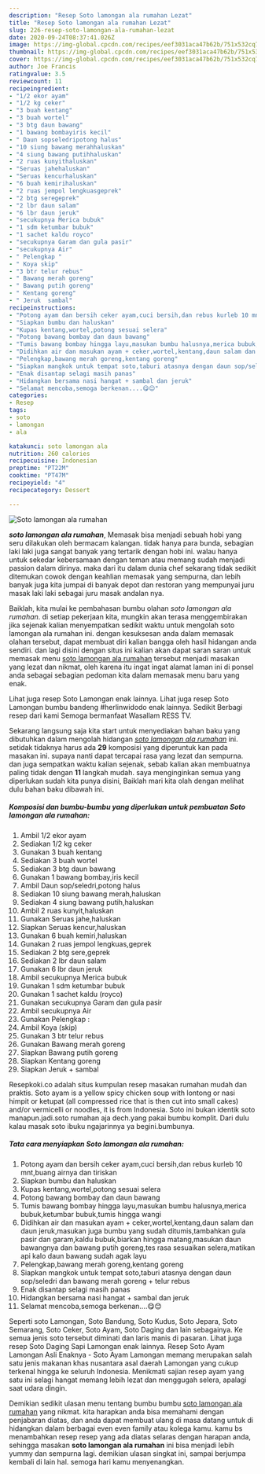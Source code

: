 ```yaml
---
description: "Resep Soto lamongan ala rumahan Lezat"
title: "Resep Soto lamongan ala rumahan Lezat"
slug: 226-resep-soto-lamongan-ala-rumahan-lezat
date: 2020-09-24T08:37:41.026Z
image: https://img-global.cpcdn.com/recipes/eef3031aca47b62b/751x532cq70/soto-lamongan-ala-rumahan-foto-resep-utama.jpg
thumbnail: https://img-global.cpcdn.com/recipes/eef3031aca47b62b/751x532cq70/soto-lamongan-ala-rumahan-foto-resep-utama.jpg
cover: https://img-global.cpcdn.com/recipes/eef3031aca47b62b/751x532cq70/soto-lamongan-ala-rumahan-foto-resep-utama.jpg
author: Joe Francis
ratingvalue: 3.5
reviewcount: 11
recipeingredient:
- "1/2 ekor ayam"
- "1/2 kg ceker"
- "3 buah kentang"
- "3 buah wortel"
- "3 btg daun bawang"
- "1 bawang bombayiris kecil"
- " Daun sopseledripotong halus"
- "10 siung bawang merahhaluskan"
- "4 siung bawang putihhaluskan"
- "2 ruas kunyithaluskan"
- "Seruas jahehaluskan"
- "Seruas kencurhaluskan"
- "6 buah kemirihaluskan"
- "2 ruas jempol lengkuasgeprek"
- "2 btg seregeprek"
- "2 lbr daun salam"
- "6 lbr daun jeruk"
- "secukupnya Merica bubuk"
- "1 sdm ketumbar bubuk"
- "1 sachet kaldu royco"
- "secukupnya Garam dan gula pasir"
- "secukupnya Air"
- " Pelengkap "
- " Koya skip"
- "3 btr telur rebus"
- " Bawang merah goreng"
- " Bawang putih goreng"
- " Kentang goreng"
- " Jeruk  sambal"
recipeinstructions:
- "Potong ayam dan bersih ceker ayam,cuci bersih,dan rebus kurleb 10 mnt,buang airnya dan tiriskan"
- "Siapkan bumbu dan haluskan"
- "Kupas kentang,wortel,potong sesuai selera"
- "Potong bawang bombay dan daun bawang"
- "Tumis bawang bombay hingga layu,masukan bumbu halusnya,merica bubuk,ketumbar bubuk,tumis hingga wangi"
- "Didihkan air dan masukan ayam + ceker,wortel,kentang,daun salam dan daun jeruk,masukan juga bumbu yang sudah ditumis,tambahkan gula pasir dan garam,kaldu bubuk,biarkan hingga matang,masukan daun bawangnya dan bawang putih goreng,tes rasa sesuaikan selera,matikan api kalo daun bawang sudah agak layu"
- "Pelengkap,bawang merah goreng,kentang goreng"
- "Siapkan mangkok untuk tempat soto,taburi atasnya dengan daun sop/seledri dan bawang merah goreng + telur rebus"
- "Enak disantap selagi masih panas"
- "Hidangkan bersama nasi hangat + sambal dan jeruk"
- "Selamat mencoba,semoga berkenan....😋😊"
categories:
- Resep
tags:
- soto
- lamongan
- ala

katakunci: soto lamongan ala 
nutrition: 260 calories
recipecuisine: Indonesian
preptime: "PT22M"
cooktime: "PT47M"
recipeyield: "4"
recipecategory: Dessert

---
```



![Soto lamongan ala rumahan](https://img-global.cpcdn.com/recipes/eef3031aca47b62b/751x532cq70/soto-lamongan-ala-rumahan-foto-resep-utama.jpg)

<b><i>soto lamongan ala rumahan</i></b>, Memasak bisa menjadi sebuah hobi yang seru dilakukan oleh bermacam kalangan. tidak hanya para bunda, sebagian laki laki juga sangat banyak yang tertarik dengan hobi ini. walau hanya untuk sekedar kebersamaan dengan teman atau memang sudah menjadi passion dalam dirinya. maka dari itu dalam dunia chef sekarang tidak sedikit ditemukan cowok dengan keahlian memasak yang sempurna, dan lebih banyak juga kita jumpai di banyak depot dan restoran yang mempunyai juru masak laki laki sebagai juru masak andalan nya.

Baiklah, kita mulai ke pembahasan bumbu olahan <i>soto lamongan ala rumahan</i>. di setiap pekerjaan kita, mungkin akan terasa menggembirakan jika sejenak kalian menyempatkan sedikit waktu untuk mengolah soto lamongan ala rumahan ini. dengan kesuksesan anda dalam memasak olahan tersebut, dapat membuat diri kalian bangga oleh hasil hidangan anda sendiri. dan lagi disini dengan situs ini kalian akan dapat saran saran untuk memasak menu <u>soto lamongan ala rumahan</u> tersebut menjadi masakan yang lezat dan nikmat, oleh karena itu ingat ingat alamat laman ini di ponsel anda sebagai sebagian pedoman kita dalam memasak menu baru yang enak.

Lihat juga resep Soto Lamongan enak lainnya. Lihat juga resep Soto Lamongan bumbu bandeng #herlinwidodo enak lainnya. Sedikit Berbagi resep dari kami Semoga bermanfaat Wasallam RESS TV.


Sekarang langsung saja kita start untuk menyediakan bahan baku yang dibutuhkan dalam mengolah hidangan <u><i>soto lamongan ala rumahan</i></u> ini. setidak tidaknya harus ada <b>29</b> komposisi yang diperuntuk kan pada masakan ini. supaya nanti dapat tercapai rasa yang lezat dan sempurna. dan juga sempatkan waktu kalian sejenak, sebab kalian akan membuatnya paling tidak dengan <b>11</b> langkah mudah. saya menginginkan semua yang diperlukan sudah kita punya disini, Baiklah mari kita olah dengan melihat dulu bahan baku dibawah ini.

<!--inarticleads1-->

##### Komposisi dan bumbu-bumbu yang diperlukan untuk pembuatan Soto lamongan ala rumahan:

1. Ambil 1/2 ekor ayam
1. Sediakan 1/2 kg ceker
1. Gunakan 3 buah kentang
1. Sediakan 3 buah wortel
1. Sediakan 3 btg daun bawang
1. Gunakan 1 bawang bombay,iris kecil
1. Ambil  Daun sop/seledri,potong halus
1. Sediakan 10 siung bawang merah,haluskan
1. Sediakan 4 siung bawang putih,haluskan
1. Ambil 2 ruas kunyit,haluskan
1. Gunakan Seruas jahe,haluskan
1. Siapkan Seruas kencur,haluskan
1. Gunakan 6 buah kemiri,haluskan
1. Gunakan 2 ruas jempol lengkuas,geprek
1. Sediakan 2 btg sere,geprek
1. Sediakan 2 lbr daun salam
1. Gunakan 6 lbr daun jeruk
1. Ambil secukupnya Merica bubuk
1. Gunakan 1 sdm ketumbar bubuk
1. Gunakan 1 sachet kaldu (royco)
1. Gunakan secukupnya Garam dan gula pasir
1. Ambil secukupnya Air
1. Gunakan  Pelengkap :
1. Ambil  Koya (skip)
1. Gunakan 3 btr telur rebus
1. Gunakan  Bawang merah goreng
1. Siapkan  Bawang putih goreng
1. Siapkan  Kentang goreng
1. Siapkan  Jeruk + sambal


Resepkoki.co adalah situs kumpulan resep masakan rumahan mudah dan praktis. Soto ayam is a yellow spicy chicken soup with lontong or nasi himpit or ketupat (all compressed rice that is then cut into small cakes) and/or vermicelli or noodles, it is from Indonesia. Soto ini bukan identik soto manapun.jadi.soto rumahan aja dech.yang pakai bumbu komplit. Dari dulu kalau masak soto ibuku ngajarinnya ya begini.bumbunya. 

<!--inarticleads2-->

##### Tata cara menyiapkan Soto lamongan ala rumahan:

1. Potong ayam dan bersih ceker ayam,cuci bersih,dan rebus kurleb 10 mnt,buang airnya dan tiriskan
1. Siapkan bumbu dan haluskan
1. Kupas kentang,wortel,potong sesuai selera
1. Potong bawang bombay dan daun bawang
1. Tumis bawang bombay hingga layu,masukan bumbu halusnya,merica bubuk,ketumbar bubuk,tumis hingga wangi
1. Didihkan air dan masukan ayam + ceker,wortel,kentang,daun salam dan daun jeruk,masukan juga bumbu yang sudah ditumis,tambahkan gula pasir dan garam,kaldu bubuk,biarkan hingga matang,masukan daun bawangnya dan bawang putih goreng,tes rasa sesuaikan selera,matikan api kalo daun bawang sudah agak layu
1. Pelengkap,bawang merah goreng,kentang goreng
1. Siapkan mangkok untuk tempat soto,taburi atasnya dengan daun sop/seledri dan bawang merah goreng + telur rebus
1. Enak disantap selagi masih panas
1. Hidangkan bersama nasi hangat + sambal dan jeruk
1. Selamat mencoba,semoga berkenan....😋😊


Seperti soto Lamongan, Soto Bandung, Soto Kudus, Soto Jepara, Soto Semarang, Soto Ceker, Soto Ayam, Soto Daging dan lain sebagainya. Ke semua jenis soto tersebut diminati dan laris manis di pasaran. Lihat juga resep Soto Daging Sapi Lamongan enak lainnya. Resep Soto Ayam Lamongan Asli Enaknya - Soto Ayam Lamongan memang merupakan salah satu jenis makanan khas nusantara asal daerah Lamongan yang cukup terkenal hingga ke seluruh Indonesia. Menikmati sajian resep ayam yang satu ini selagi hangat memang lebih lezat dan menggugah selera, apalagi saat udara dingin. 

Demikian sedikit ulasan menu tentang bumbu bumbu <u>soto lamongan ala rumahan</u> yang nikmat. kita harapkan anda bisa memahami dengan penjabaran diatas, dan anda dapat membuat ulang di masa datang untuk di hidangkan dalam berbagai even even family atau kolega kamu. kamu bs menambahkan resep resep yang ada diatas selaras dengan harapan anda, sehingga masakan <b>soto lamongan ala rumahan</b> ini bisa menjadi lebih yummy dan sempurna lagi. demikian ulasan singkat ini, sampai berjumpa kembali di lain hal. semoga hari kamu menyenangkan.
